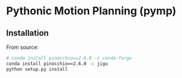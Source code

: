 # Pythonic Motion Planning (pymp)

## Installation

From source:

```bash
# conda install pinocchio==2.6.8 -c conda-forge
conda install pinocchio==2.6.8 -c jigu
python setup.py install
```
